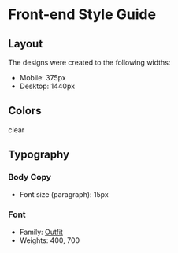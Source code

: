 # Front-end Style Guide

## Layout

The designs were created to the following widths:

- Mobile: 375px
- Desktop: 1440px

## Colors

clear

## Typography

### Body Copy

- Font size (paragraph): 15px

### Font

- Family: [Outfit](https://fonts.google.com/specimen/Outfit)
- Weights: 400, 700
